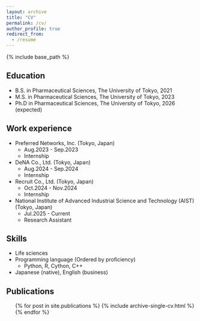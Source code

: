 ```yaml
---
layout: archive
title: "CV"
permalink: /cv/
author_profile: true
redirect_from:
  - /resume
---
```


{% include base_path %}

Education
------
* B.S. in Pharmaceutical Sciences, The University of Tokyo, 2021
* M.S. in Pharmaceutical Sciences, The University of Tokyo, 2023
* Ph.D in Pharmaceutical Sciences, The University of Tokyo, 2026 (expected)

Work experience
------
* Preferred Networks, Inc. (Tokyo, Japan)
  * Aug.2023 - Sep.2023
  * Internship
* DeNA Co., Ltd. (Tokyo, Japan)
  * Aug.2024 - Sep.2024
  * Internship
* Recruit Co., Ltd. (Tokyo, Japan)
  * Oct.2024 - Nov.2024
  * Internship
* National Institute of Advanced Industrial Science and Technology (AIST) (Tokyo, Japan)
  * Jul.2025 - Current
  * Research Assistant


Skills
------
* Life sciences
* Programming language (Ordered by proficiency)
  * Python, R, Cython, C++
* Japanese (native), English (business)

Publications
------
  <ul>{% for post in site.publications %}
    {% include archive-single-cv.html %}
  {% endfor %}</ul>
